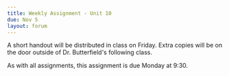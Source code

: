```yaml
---
title: Weekly Assignment - Unit 10
due: Nov 5
layout: forum
---
```


A short handout will be distributed in class on Friday. Extra copies will be on the door outside of Dr. Butterfield's following class.

As with all assignments, this assignment is due Monday at 9:30.